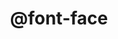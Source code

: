 ---
title: "@font-face"
description: "`@font-face` in CSS allows to include your own fonts inside an email."
category: css
keywords: font face, web fonts, google fonts
last_test_date: "2019-07-18"
test_url: "/tests/css-font-face.html"
test_results_url: "https://app.emailonacid.com/app/acidtest/veY9MhuhgFeF1ly5crrhTXawfLJSwxgpYi27OElI7iSoc/list"
stats: {
    apple-mail: {
        macos: {
            "12.2":"y"
        },
        ios: {
            "10.3":"y",
            "12.3.1":"y"
        }
    },
    gmail: {
        desktop-webmail: {
            "2019-07":"n"
        },
        ios: {
            "2019-07":"n"
        },
        android: {
            "2019-07":"n"
        }
    },
    orange: {
        desktop-webmail: {
            "2019-05":"a #2"
        },
        ios: {
            "2019-07":"y"
        },
        android: {
            "2019-07":"a #1"
        }
    },
    outlook: {
        windows: {
            "2003":"a #3",
            "2007":"a #4 #5",
            "2010":"a #4 #5",
            "2013":"a #4 #5",
            "2016":"a #4 #5",
            "2019":"a #4"
        },
        macos: {
            "2011":"y",
            "2016":"y"
        },
        outlook-com: {
            "2019-07":"n"
        },
        ios: {
            "2.51.1":"y",
            "3.29.0":"n"
        },
        android: {
            "2019-07":"n"
        }
    },
    samsung-email: {
        android: {
            "6.0":"y"
        }
    },
    sfr: {
        desktop-webmail: {
            "2019-07":"a #2"
        },
        ios: {
            "2019-07":"n"
        },
        android: {
            "2019-07":"n"
        }
    },
    thunderbird: {
        macos: {
            "60.7":"y"
        }
    },
    yahoo: {
        desktop-webmail: {
            "2019-07":"n"
        },
        ios: {
            "2019-07":"n"
        },
        android: {
            "2019-07":"n"
        }
    }
}
notes_by_num: {
    "1": "Partial. Only supported through a `<link>` tag.",
    "2": "Partial. Only supported directly through a `<style>` tag.",
    "3": "Buggy. Support depends on the version of IE installed.",
    "4": "Partial. The declaration is supported but distant fonts are ignored.",
    "5": "Buggy. Elements using a font declared with `@font-face` ignore the font stack and fall back to Times New Roman. Use `mso-generic-font-family` and `mso-font-alt` to control the fallback."
}
links: {
    "Can I use: @font-face Web fonts":"https://www.caniuse.com/#feat=fontface",
    "MDN: @font-face":"https://developer.mozilla.org/en-US/docs/Web/CSS/@font-face"
}
---